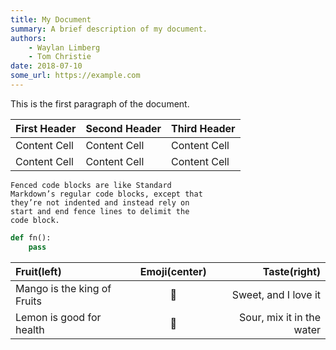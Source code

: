 ```yaml
---
title: My Document
summary: A brief description of my document.
authors:
    - Waylan Limberg
    - Tom Christie
date: 2018-07-10
some_url: https://example.com
---
```

This is the first paragraph of the document.

| First Header | Second Header | Third Header |
| ------------ | ------------- | ------------ |
| Content Cell | Content Cell  | Content Cell |
| Content Cell | Content Cell  | Content Cell |

```
Fenced code blocks are like Standard
Markdown’s regular code blocks, except that
they’re not indented and instead rely on
start and end fence lines to delimit the
code block.
```

```python
def fn():
    pass
```


| Fruit(left)      | Emoji(center) | Taste(right)     |
| :---        |    :----:   |          ---: |
| Mango is the king of Fruits      | :mango:       | Sweet, and I love it  |
| Lemon is good for health   | :lemon:        | Sour, mix it in the water     |